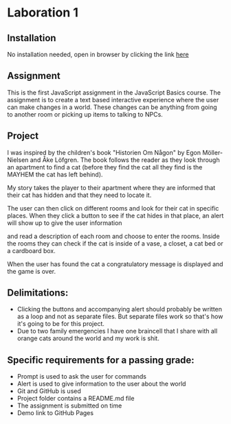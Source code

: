# Laboration 1

## Installation
No installation needed, open in browser by clicking the link [here](https://caisak.github.io/Laboration-1/)

## Assignment
This is the first JavaScript assignment in the JavaScript Basics course. The assignment is to create a text based interactive experience where the user can make changes in a world. These changes can be anything from going to another room or picking up items to talking to NPCs.

## Project
I was inspired by the children's book "Historien Om Någon" by Egon Möller-Nielsen and Åke Löfgren. The book follows the reader as they look through an apartment to find a cat (before they find the cat all they find is the MAYHEM the cat has left behind).

My story takes the player to their apartment where they are informed that their cat has hidden and that they need to locate it. 

The user can then click on different rooms and look for their cat in specific places. When they click a button to see if the cat hides in that place, an alert will show up to give the user information


and read a description of each room and choose to enter the rooms. Inside the rooms they can check if the cat is inside of a vase, a closet, a cat bed or a cardboard box.

When the user has found the cat a congratulatory message is displayed and the game is over.

## Delimitations:
* Clicking the buttons and accompanying alert should probably be written as a loop and not as separate files. But separate files work so that's how it's going to be for this project.
* Due to two family emergencies I have one braincell that I share with all orange cats around the world and my work is shit.


## Specific requirements for a passing grade:
* Prompt is used to ask the user for commands
* Alert is used to give information to the user about the world
* Git and GitHub is used
* Project folder contains a README.md file
* The assignment is submitted on time
* Demo link to GitHub Pages